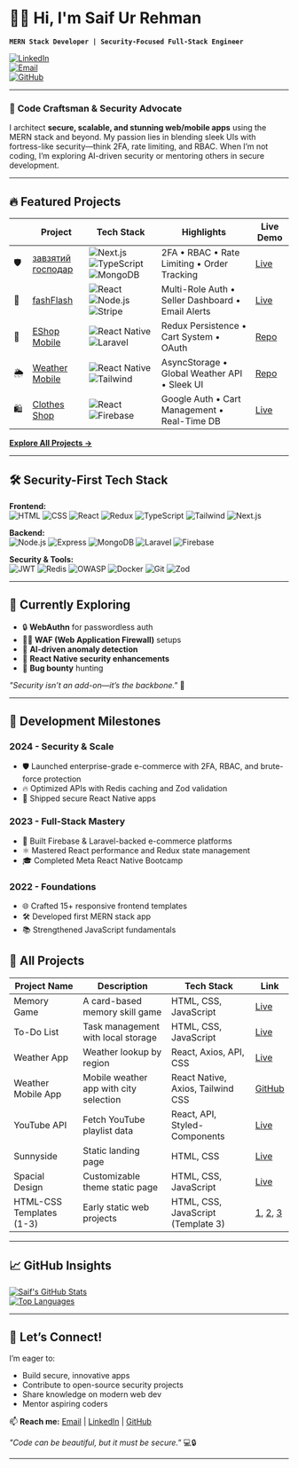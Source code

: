 # 👨‍💻 Hi, I'm Saif Ur Rehman

**`MERN Stack Developer | Security-Focused Full-Stack Engineer`**

[![LinkedIn](https://img.shields.io/badge/LinkedIn-Connect-blue?logo=linkedin)](https://linkedin.com/in/saif-mohammed1)  
[![Email](https://img.shields.io/badge/Email-Contact-red?logo=gmail)](mailto:saiff.mohammed1@gmail.com)  
[![GitHub](https://img.shields.io/badge/GitHub-Follow-black?logo=github)](https://github.com/Saif-Mohammed1)

---

### 🚀 **Code Craftsman & Security Advocate**

I architect **secure, scalable, and stunning web/mobile apps** using the MERN stack and beyond. My passion lies in blending sleek UIs with fortress-like security—think 2FA, rate limiting, and RBAC. When I’m not coding, I’m exploring AI-driven security or mentoring others in secure development.

---

## 🔥 **Featured Projects**

|     | Project                                                                      | Tech Stack                                                                                                                                                                                | Highlights                                        | Live Demo                                                          |
| --- | ---------------------------------------------------------------------------- | ----------------------------------------------------------------------------------------------------------------------------------------------------------------------------------------- | ------------------------------------------------- | ------------------------------------------------------------------ |
| 🛡️  | [завзятий господар](https://uk-uzrx.vercel.app/)                             | ![Next.js](https://img.shields.io/badge/Next.js-13-black?logo=next.js) ![TypeScript](https://img.shields.io/badge/TypeScript-blue) ![MongoDB](https://img.shields.io/badge/MongoDB-green) | 2FA • RBAC • Rate Limiting • Order Tracking       | [Live](https://uk-uzrx.vercel.app/)                                |
| 🛒  | [fashFlash](https://fashflash.netlify.app/)                                  | ![React](https://img.shields.io/badge/React-61DAFB?logo=react) ![Node.js](https://img.shields.io/badge/Node.js-green?logo=node.js) ![Stripe](https://img.shields.io/badge/Stripe-purple)  | Multi-Role Auth • Seller Dashboard • Email Alerts | [Live](https://fashflash.netlify.app/)                             |
| 📱  | [EShop Mobile](https://github.com/Saif-Mohammed1/Eshop-mobile-app/)          | ![React Native](https://img.shields.io/badge/React_Native-blue?logo=react) ![Laravel](https://img.shields.io/badge/Laravel-red)                                                           | Redux Persistence • Cart System • OAuth           | [Repo](https://github.com/Saif-Mohammed1/Eshop-mobile-app/)        |
| 🌦️  | [Weather Mobile](https://github.com/Saif-Mohammed1/Weather-app-react-native) | ![React Native](https://img.shields.io/badge/React_Native-blue?logo=react) ![Tailwind](https://img.shields.io/badge/Tailwind-purple?logo=tailwind-css)                                    | AsyncStorage • Global Weather API • Sleek UI      | [Repo](https://github.com/Saif-Mohammed1/Weather-app-react-native) |
| 🛍️  | [Clothes Shop](https://superlative-chebakia-1f1043.netlify.app/)             | ![React](https://img.shields.io/badge/React-61DAFB?logo=react) ![Firebase](https://img.shields.io/badge/Firebase-orange?logo=firebase)                                                    | Google Auth • Cart Management • Real-Time DB      | [Live](https://superlative-chebakia-1f1043.netlify.app/)           |

**[Explore All Projects →](#all-projects)**

---

## 🛠️ **Security-First Tech Stack**

**Frontend:**  
![HTML](https://img.shields.io/badge/HTML5-E34F26?logo=html5) ![CSS](https://img.shields.io/badge/CSS3-1572B6?logo=css3) ![React](https://img.shields.io/badge/React-61DAFB?logo=react) ![Redux](https://img.shields.io/badge/Redux-764ABC?logo=redux) ![TypeScript](https://img.shields.io/badge/TypeScript-3178C6?logo=typescript) ![Tailwind](https://img.shields.io/badge/Tailwind-06B6D4?logo=tailwind-css) ![Next.js](https://img.shields.io/badge/Next.js-black?logo=next.js)

**Backend:**  
![Node.js](https://img.shields.io/badge/Node.js-339933?logo=node.js) ![Express](https://img.shields.io/badge/Express-000000?logo=express) ![MongoDB](https://img.shields.io/badge/MongoDB-47A248?logo=mongodb) ![Laravel](https://img.shields.io/badge/Laravel-FF2D20?logo=laravel) ![Firebase](https://img.shields.io/badge/Firebase-FFCA28?logo=firebase)

**Security & Tools:**  
![JWT](https://img.shields.io/badge/JWT-Auth-black) ![Redis](https://img.shields.io/badge/Redis-DC382D?logo=redis) ![OWASP](https://img.shields.io/badge/OWASP_Top_10-orange) ![Docker](https://img.shields.io/badge/Docker-2496ED?logo=docker) ![Git](https://img.shields.io/badge/Git-F05032?logo=git) ![Zod](https://img.shields.io/badge/Zod-Validation-blue)

---

## 🧠 **Currently Exploring**

- 🔒 **WebAuthn** for passwordless auth
- 🕵️‍♂️ **WAF (Web Application Firewall)** setups
- 🤖 **AI-driven anomaly detection**
- 📱 **React Native security enhancements**
- 🐛 **Bug bounty** hunting

_"Security isn’t an add-on—it’s the backbone."_ 🔐

---

## 🚀 **Development Milestones**

### **2024** - Security & Scale

- 🛡️ Launched enterprise-grade e-commerce with 2FA, RBAC, and brute-force protection
- 🔥 Optimized APIs with Redis caching and Zod validation
- 📱 Shipped secure React Native apps

### **2023** - Full-Stack Mastery

- 🛒 Built Firebase & Laravel-backed e-commerce platforms
- ⚛️ Mastered React performance and Redux state management
- 🎓 Completed Meta React Native Bootcamp

### **2022** - Foundations

- 🌐 Crafted 15+ responsive frontend templates
- 🛠️ Developed first MERN stack app
- 📚 Strengthened JavaScript fundamentals

## 📂 All Projects

| Project Name             | Description                            | Tech Stack                         | Link                                                                                                                                                                                   |
| ------------------------ | -------------------------------------- | ---------------------------------- | -------------------------------------------------------------------------------------------------------------------------------------------------------------------------------------- |
| Memory Game              | A card-based memory skill game         | HTML, CSS, JavaScript              | [Live](https://saif-mohammed1.github.io/Memory-Game/)                                                                                                                                  |
| To-Do List               | Task management with local storage     | HTML, CSS, JavaScript              | [Live](https://saif-mohammed1.github.io/To-DO-List/)                                                                                                                                   |
| Weather App              | Weather lookup by region               | React, Axios, API, CSS             | [Live](https://fastidious-cupcake-4ef5a8.netlify.app/)                                                                                                                                 |
| Weather Mobile App       | Mobile weather app with city selection | React Native, Axios, Tailwind CSS  | [GitHub](https://github.com/Saif-Mohammed1/Weather-app-react-native)                                                                                                                   |
| YouTube API              | Fetch YouTube playlist data            | React, API, Styled-Components      | [Live](https://strong-cranachan-9d6614.netlify.app/)                                                                                                                                   |
| Sunnyside                | Static landing page                    | HTML, CSS                          | [Live](https://saif-mohammed1.github.io/Sunnyside/)                                                                                                                                    |
| Spacial Design           | Customizable theme static page         | HTML, CSS, JavaScript              | [Live](https://saif-mohammed1.github.io/Spacial-Design/)                                                                                                                               |
| HTML-CSS Templates (1-3) | Early static web projects              | HTML, CSS, JavaScript (Template 3) | [1](https://saif-mohammed1.github.io/HTML_CSS_Template_One/), [2](https://saif-mohammed1.github.io/Template-Two/#), [3](https://saif-mohammed1.github.io/HTML_And_CSS_Template_Three/) |

---

## 📈 **GitHub Insights**

[![Saif's GitHub Stats](https://github-readme-stats.vercel.app/api?username=Saif-Mohammed1&show_icons=true&theme=radical)](https://github.com/Saif-Mohammed1)  
[![Top Languages](https://github-readme-stats.vercel.app/api/top-langs/?username=Saif-Mohammed1&layout=compact&theme=radical)](https://github.com/Saif-Mohammed1)

---

## 🤝 **Let’s Connect!**

I’m eager to:

- Build secure, innovative apps
- Contribute to open-source security projects
- Share knowledge on modern web dev
- Mentor aspiring coders

📫 **Reach me:** [Email](mailto:saiff.mohammed1@gmail.com) | [LinkedIn](https://linkedin.com/in/saif-mohammed1) | [GitHub](https://github.com/Saif-Mohammed1)

_"Code can be beautiful, but it must be secure."_ 💻🔒

---

